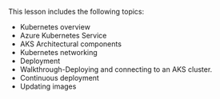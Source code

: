 

This lesson includes the following topics:

- Kubernetes overview
- Azure Kubernetes Service
- AKS Architectural components
- Kubernetes networking
- Deployment
- Walkthrough-Deploying and connecting to an AKS cluster.
- Continuous deployment
- Updating images
